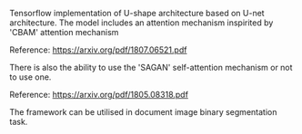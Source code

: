 Tensorflow implementation of U-shape architecture based on U-net architecture. 
The model includes an attention mechanism inspirited by 'CBAM' attention mechanism

Reference:
https://arxiv.org/pdf/1807.06521.pdf


There is also the ability to use the 'SAGAN' self-attention mechanism or not to use one.

Reference:
https://arxiv.org/pdf/1805.08318.pdf


The framework can be utilised in document image binary segmentation task.








